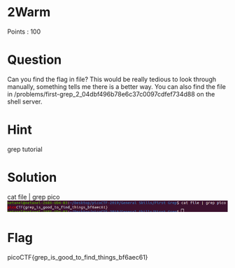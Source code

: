 # 2Warm

Points : 100

# Question
Can you find the flag in file? This would be really tedious to look through manually, something tells me there is a better way. You can also find the file in /problems/first-grep_2_04dbf496b78e6c37c0097cdfef734d88 on the shell server.

# Hint 
grep tutorial

# Solution
cat file | grep pico
![Screenshot](solution.png)

# Flag
picoCTF{grep_is_good_to_find_things_bf6aec61}
